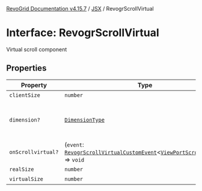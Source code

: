 [RevoGrid Documentation v4.15.7](README.md) / [JSX](Namespace.JSX.md) / RevogrScrollVirtual

# Interface: RevogrScrollVirtual

Virtual scroll component

## Properties

| Property | Type | Description | Defined in |
| ------ | ------ | ------ | ------ |
| `clientSize` | `number` | Client size | [src/components.d.ts:2263](https://github.com/revolist/revogrid/blob/4b66617ba213e84ecc08d523780ce49415de163a/src/components.d.ts#L2263) |
| `dimension?` | [`DimensionType`](TypeAlias.DimensionType.md) | Scroll dimension (`X` - `rgCol` or `Y` - `rgRow`) | [src/components.d.ts:2267](https://github.com/revolist/revogrid/blob/4b66617ba213e84ecc08d523780ce49415de163a/src/components.d.ts#L2267) |
| `onScrollvirtual?` | (`event`: [`RevogrScrollVirtualCustomEvent`](Interface.RevogrScrollVirtualCustomEvent.md)\<[`ViewPortScrollEvent`](TypeAlias.ViewPortScrollEvent.md)\>) => `void` | Scroll event | [src/components.d.ts:2271](https://github.com/revolist/revogrid/blob/4b66617ba213e84ecc08d523780ce49415de163a/src/components.d.ts#L2271) |
| `realSize` | `number` | Dimensions | [src/components.d.ts:2275](https://github.com/revolist/revogrid/blob/4b66617ba213e84ecc08d523780ce49415de163a/src/components.d.ts#L2275) |
| `virtualSize` | `number` | Virtual size | [src/components.d.ts:2279](https://github.com/revolist/revogrid/blob/4b66617ba213e84ecc08d523780ce49415de163a/src/components.d.ts#L2279) |
